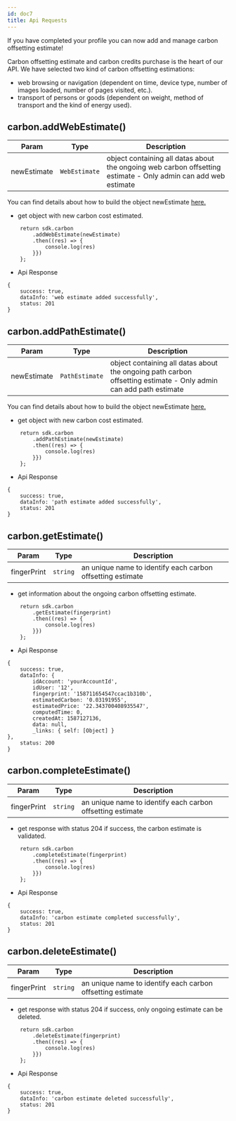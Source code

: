 ```yaml
---
id: doc7
title: Api Requests
---
```


If you have completed your profile you can now add and manage carbon offsetting estimate!

Carbon offsetting estimate and carbon credits purchase is the heart of our API.
We have selected two kind of carbon offsetting estimations:
- web browsing or navigation (dependent on time, device type, number of images loaded, number of pages visited, etc.).
- transport of persons or goods (dependent on weight, method of transport and the kind of energy used).

## carbon.addWebEstimate()
| Param | Type | Description |
| --- | --- | --- |
| newEstimate | <code>WebEstimate</code> | object containing all datas about the ongoing web carbon offsetting estimate - Only admin can add web estimate |
You can find details about how to build the object newEstimate [here.](doc7b.md) 
- get object with new carbon cost estimated.
```
    return sdk.carbon
        .addWebEstimate(newEstimate)
        .then((res) => {
            console.log(res)
        }})
    };
```
- Api Response
```
{
    success: true,
    dataInfo: 'web estimate added successfully',
    status: 201
}
```

## carbon.addPathEstimate()
| Param | Type | Description |
| --- | --- | --- |
| newEstimate | <code>PathEstimate</code> | object containing all datas about the ongoing path carbon offsetting estimate - Only admin can add path estimate |
You can find details about how to build the object newEstimate [here.](doc7b.md) 
- get object with new carbon cost estimated.
```
    return sdk.carbon
        .addPathEstimate(newEstimate)
        .then((res) => {
            console.log(res)
        }})
    };
```
- Api Response
```
{
    success: true,
    dataInfo: 'path estimate added successfully',
    status: 201
}
```
## carbon.getEstimate()
| Param | Type | Description |
| --- | --- | --- |
| fingerPrint | <code>string</code> | an unique name to identify each carbon offsetting estimate |
- get information about the ongoing carbon offsetting estimate.
```
    return sdk.carbon
        .getEstimate(fingerprint)
        .then((res) => {
            console.log(res)
        }})
    };
```
- Api Response
```
{
    success: true,
    dataInfo: {
        idAccount: 'yourAccountId',
        idUser: '12',
        fingerprint: '158711654547ccac1b310b',
        estimatedCarbon: '0.03191955',
        estimatedPrice: '22.343700408935547',
        computedTime: 0,
        createdAt: 1587127136,
        data: null,
        _links: { self: [Object] }
},
    status: 200
}
```
## carbon.completeEstimate()
| Param | Type | Description |
| --- | --- | --- |
| fingerPrint | <code>string</code> | an unique name to identify each carbon offsetting estimate |
- get response with status 204 if success, the carbon estimate is validated.
```
    return sdk.carbon
        .completeEstimate(fingerprint)
        .then((res) => {
            console.log(res)
        }})
    };
```
- Api Response
```
{
    success: true,
    dataInfo: 'carbon estimate completed successfully',
    status: 201
}
```
## carbon.deleteEstimate()
| Param | Type | Description |
| --- | --- | --- |
| fingerPrint | <code>string</code> | an unique name to identify each carbon offsetting estimate |
- get response with status 204 if success, only ongoing estimate can be deleted.  
```
    return sdk.carbon
        .deleteEstimate(fingerprint)
        .then((res) => {
            console.log(res)
        }})
    };
```
- Api Response
```
{
    success: true,
    dataInfo: 'carbon estimate deleted successfully',
    status: 201
}
```